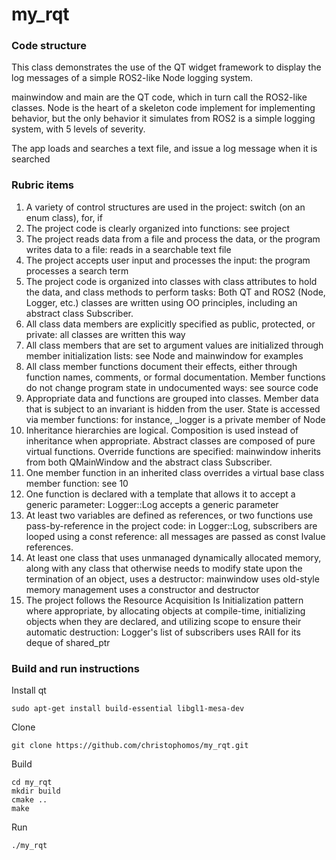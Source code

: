 # my_rqt

### Code structure

This class demonstrates the use of the QT widget framework to display the log messages of a simple ROS2-like Node logging system.

mainwindow and main are the QT code, which in turn call the ROS2-like classes. Node is the heart of a skeleton code implement for
implementing behavior, but the only behavior it simulates from ROS2 is a simple logging system, with 5 levels of severity.

The app loads and searches a text file, and issue a log message when it is searched

### Rubric items

1. A variety of control structures are used in the project: switch (on an enum class), for, if
2. The project code is clearly organized into functions: see project
3. The project reads data from a file and process the data, or the program writes data to a file: reads in a searchable text file
4. The project accepts user input and processes the input: the program processes a search term
5. The project code is organized into classes with class attributes to hold the data, and class methods to perform tasks:
Both QT and ROS2 (Node, Logger, etc.) classes are written using OO principles, including an abstract class Subscriber.
6. All class data members are explicitly specified as public, protected, or private: all classes are written this way
7. All class members that are set to argument values are initialized through member initialization lists: see Node and mainwindow for examples
8. All class member functions document their effects, either through function names, comments, or formal documentation. Member functions
do not change program state in undocumented ways: see source code
9. Appropriate data and functions are grouped into classes. Member data that is subject to an invariant is hidden from the user.
State is accessed via member functions: for instance, _logger is a private member of Node
10. Inheritance hierarchies are logical. Composition is used instead of inheritance when appropriate.
Abstract classes are composed of pure virtual functions. Override functions are specified: mainwindow inherits from both QMainWindow
and the abstract class Subscriber.
11. One member function in an inherited class overrides a virtual base class member function: see 10
12.  One function is declared with a template that allows it to accept a generic parameter: Logger::Log accepts a generic parameter
13.  At least two variables are defined as references, or two functions use pass-by-reference in the project code: in Logger::Log,
subscribers are looped using a const reference: all messages are passed as const lvalue references.
14. At least one class that uses unmanaged dynamically allocated memory, along with any class that otherwise needs to modify state upon the termination of an object, uses a destructor: mainwindow uses old-style memory management uses a constructor and destructor
15. The project follows the Resource Acquisition Is Initialization pattern where appropriate, by allocating objects at compile-time, initializing objects when they are declared, and utilizing scope to ensure their automatic destruction: Logger's list of subscribers
uses RAII for its deque of shared_ptr<Subscriber>
  
### Build and run instructions

Install qt
```
sudo apt-get install build-essential libgl1-mesa-dev
```

Clone
```
git clone https://github.com/christophomos/my_rqt.git
```

Build
```
cd my_rqt
mkdir build
cmake ..
make
```

Run
```
./my_rqt
```
